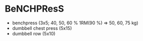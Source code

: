 # BeNCHPResS
* benchpress (3x5; 40, 50, 60 % 1RM(90 %) => 50, 60, 75 kg)
* dumbbell chest press (5x15)
* dumbbell row (5x10)
